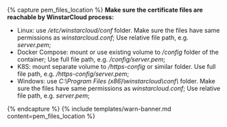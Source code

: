 {% capture pem_files_location %}
**Make sure the certificate files are reachable by WinstarCloud process:**

* Linux: use */etc/winstarcloud/conf* folder. Make sure the files have same permissions as *winstarcloud.conf*; Use relative file path, e.g. *server.pem*;
* Docker Compose: mount or use existing volume to */config* folder of the container; Use full file path, e.g. */config/server.pem*;
* K8S: mount separate volume to */https-config* or similar folder. Use full file path, e.g. */https-config/server.pem*;
* Windows: use *C:\Program Files (x86)\winstarcloud\conf\\* folder. Make sure the files have same permissions as *winstarcloud.conf*; Use relative file path, e.g. *server.pem*;

{% endcapture %}
{% include templates/warn-banner.md content=pem_files_location %}